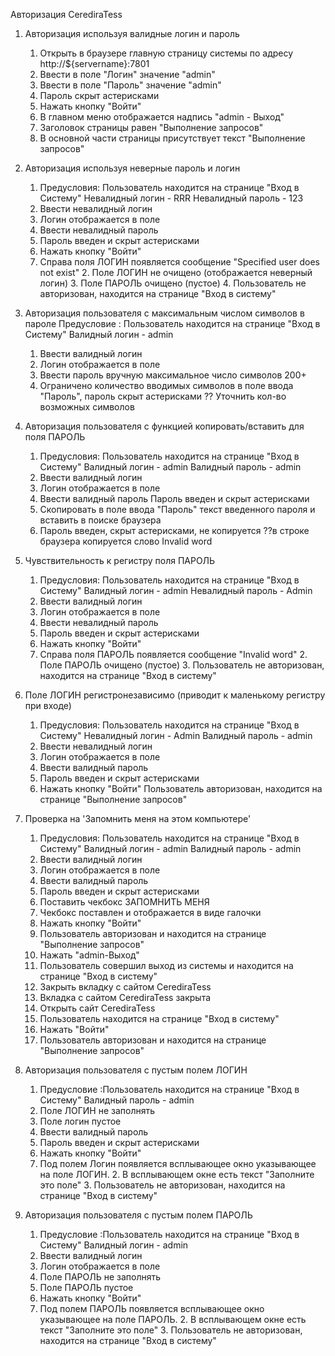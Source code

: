 Авторизация CerediraTess


1. Авторизация используя валидные логин и пароль
    1. Открыть в браузере главную страницу системы по адресу http://${servername}:7801
    1. Ввести в поле "Логин" значение "admin"
    1. Ввести в поле "Пароль" значение "admin"
    1. Пароль скрыт астерисками
    1. Нажать кнопку "Войти"
    1. В главном меню отображается надпись "admin - Выход"
    1. Заголовок страницы равен "Выполнение запросов"
    1. В основной части страницы присутствует текст "Выполнение запросов"

4. Авторизация используя неверные пароль и логин
    1. Предусловия:  Пользователь находится на странице "Вход в Систему" Невалидный логин - RRR Невалидный пароль - 123
    1. Ввести невалидный логин
    1. Логин отображается в поле
    1. Ввести невалидный пароль
    1. Пароль введен и скрыт астерисками
    1. Нажать кнопку "Войти"
    1. Справа поля ЛОГИН появляется сообщение "Specified user does not exist" 2. Поле ЛОГИН не очищено (отображается неверный логин) 3. Поле ПАРОЛЬ очищено (пустое)  4. Пользователь не авторизован, находится на странице "Вход в систему"


5. Авторизация пользователя с максимальным  числом символов в пароле
     Предусловие :  Пользователь находится на странице  "Вход в Систему" Валидный логин - admin
    1. Ввести валидный логин
    1. Логин отображается в поле
    1. Ввести пароль вручную максимальное число  символов 200+
    1. Ограничено количество вводимых символов в поле ввода "Пароль", пароль скрыт астерисками
    ?? Уточнить кол-во возможных символов


6. Авторизация пользователя с функцией  копировать/вставить для поля ПАРОЛЬ
    1. Предусловия:  Пользователь находится на странице "Вход в Систему" Валидный логин - admin Валидный пароль - admin
    1. Ввести валидный логин
    1. Логин отображается в поле
    1. Ввести валидный пароль
     Пароль введен и скрыт астерисками
    1. Скопировать в поле ввода "Пароль" текст введенного  пароля и вставить в поиске браузера
    1. Пароль введен, скрыт астерисками, не копируется
    ??в строке браузера   копируется слово Invalid word


7. Чувствительность к регистру поля ПАРОЛЬ
    1. Предусловия:  Пользователь находится на странице "Вход в Систему" Валидный логин - admin Невалидный пароль - Admin
    1. Ввести валидный логин
    1. Логин отображается в поле
    1. Ввести невалидный пароль
    1. Пароль введен и скрыт астерисками
    1. Нажать кнопку "Войти"
    1. Справа поля ПАРОЛЬ появляется сообщение "Invalid word" 2. Поле ПАРОЛЬ очищено (пустое) 3. Пользователь не авторизован, находится на странице "Вход в систему"


8. Поле ЛОГИН регистронезависимо  (приводит к маленькому регистру при входе)
    1. Предусловия: Пользователь находится на странице "Вход в Систему" Невалидный логин - Admin Валидный пароль - admin
    1. Ввести  невалидный логин
    1. Логин отображается в поле
    1. Ввести валидный пароль
    1. Пароль введен и скрыт астерисками
    1. Нажать кнопку "Войти"
     Пользователь авторизован, находится на странице "Выполнение запросов"


9. Проверка на 'Запомнить меня на этом компьютере'
    1. Предусловия: Пользователь находится на странице "Вход в Систему" Валидный логин - admin Валидный пароль - admin
    1. Ввести валидный логин
    1. Логин отображается в поле
    1. Ввести валидный пароль
    1. Пароль введен и скрыт астерисками
    1. Поставить чекбокс ЗАПОМНИТЬ МЕНЯ
    1. Чекбокс поставлен и отображается в виде галочки
    1. Нажать кнопку "Войти"
    1. Пользователь авторизован и находится на странице "Выполнение запросов"
    1. Нажать "admin-Выход"
    1. Пользователь совершил выход из системы и находится на странице "Вход в систему"
    1. Закрыть вкладку с сайтом CerediraTess
    1. Вкладка с сайтом CerediraTess закрыта
    1. Открыть сайт CerediraTess
    1. Пользователь находится на странице "Вход в систему"
    1. Нажать "Войти"
    1. Пользователь авторизован и находится на странице "Выполнение запросов"


10. Авторизация пользователя с пустым полем ЛОГИН
    1. Предусловие :Пользователь находится на странице  "Вход в Систему"  Валидный пароль - admin
    1. Поле ЛОГИН не заполнять
    1. Поле логин пустое
    1. Ввести валидный пароль
    1. Пароль введен и скрыт астерисками
    1. Нажать кнопку "Войти"
    1. Под полем Логин появляется всплывающее окно указывающее на поле ЛОГИН.  2. В всплывающем окне есть текст "Заполните это поле" 3. Пользователь не авторизован, находится на странице "Вход в систему"


11. Авторизация пользователя с пустым полем ПАРОЛЬ
    1. Предусловие :Пользователь находится на странице  "Вход в Систему"  Валидный логин - admin
    1. Ввести валидный логин
    1. Логин отображается в поле
    1. Поле ПАРОЛЬ не заполнять
    1. Поле ПАРОЛЬ пустое
    1. Нажать кнопку "Войти"
    1. Под полем ПАРОЛЬ появляется всплывающее окно указывающее на поле ПАРОЛЬ.  2. В всплывающем окне есть текст "Заполните это поле" 3. Пользователь не авторизован, находится на странице "Вход в систему"